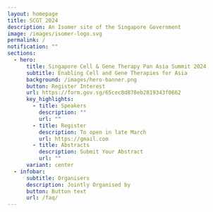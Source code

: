 ```yaml
---
layout: homepage
title: SCGT 2024
description: An Isomer site of the Singapore Government
image: /images/isomer-logo.svg
permalink: /
notification: ""
sections:
  - hero:
      title: Singapore Cell & Gene Therapy Pan Asia Summit 2024
      subtitle: Enabling Cell and Gene Therapies for Asia
      background: /images/hero-banner.png
      button: Register Interest
      url: https://form.gov.sg/65cec8d878eb2819343f0662
      key_highlights:
        - title: Speakers
          description: ""
          url: ""
        - title: Register
          description: To open in late March
          url: https://gmail.com
        - title: Abstracts
          description: Submit Your Abstract
          url: ""
      variant: center
  - infobar:
      subtitle: Organisers
      description: Jointly Organised by
      button: Button text
      url: /faq/
---
```

